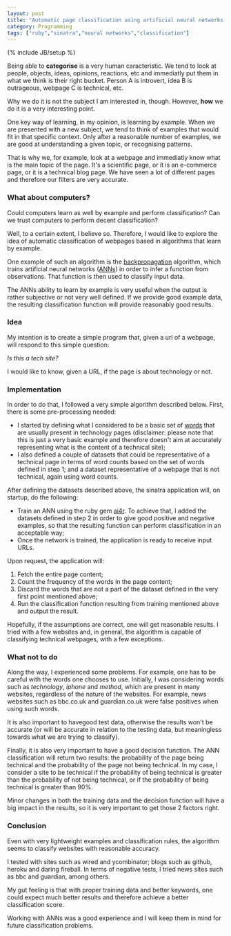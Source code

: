 ```yaml
---
layout: post
title: "Automatic page classification using artificial neural networks (classifyit.herokuapp.com)"
category: Programming
tags: ["ruby","sinatra","neural networks","classification"]
---
```

{% include JB/setup %}

Being able to **categorise** is a very human caracteristic. We tend to look at people, objects, ideas, opinions, reactions, etc and immediatly put them in what we think is their right bucket. Person A is introvert, idea B is outrageous, webpage C is technical, etc. 

Why we do it is not the subject I am interested in, though. However, **how** we do it is a very interesting point.

One key way of learning, in my opinion, is learning by example. When we are presented with a new subject, we tend to think of examples that would fit in that specific context. Only after a reasonable number of examples, we are good at understanding a given topic, or recognising patterns.

That is why we, for example, look at a webpage and immediatly know what is the main topic of the page. It's a scientific page, or it is an e-commerce page, or it is a technical blog page. We have seen a lot of different pages and therefore our filters are very accurate.

### What about computers?

Could computers learn as well by example and perform classification? Can we trust computers to perform decent classification?

Well, to a certain extent, I believe so. Therefore, I would like to explore the idea of automatic classification of webpages based in algorithms that learn by example.

One example of such an algorithm is the [backpropagation](http://en.wikipedia.org/wiki/Backpropagation) algorithm, which trains artificial neural networks ([ANNs](http://en.wikipedia.org/wiki/Artificial_neural_network)) in order to infer a function from observations. That function is then used to classify input data.

The ANNs ability to learn by example is very useful when the output is rather subjective or not very well defined. If we provide good example data, the resulting classification function will provide reasonably good results.

### Idea

My intention is to create a simple program that, given a url of a webpage, will respond to this simple question: 

*Is this a tech site?*

I would like to know, given a URL, if the page is about technology or not. 

### Implementation

In order to do that, I followed a very simple algorithm described below. First, there is some pre-processing needed:

- I started by defining what I considered to be a basic set of [words](TODO) that are usually present in technology pages (disclaimer: please note that this is just a very basic example and therefore doesn't aim at accurately representing what is the content of a technical site);
- I also defined a couple of datasets that could be representative of a technical page in terms of word counts based on the set of words defined in step 1; and a dataset representative of a webpage that is not technical, again using word counts.

After defining the datasets described above, the sinatra application will, on startup, do the following:

- Train an ANN using the ruby gem [ai4r](http://ai4r.rubyforge.org/). To achieve that, I added the datasets defined in step 2 in order to give good positive and negative examples, so that the resulting function can perform classification in an acceptable way;
- Once the network is trained, the application is ready to receive input URLs.

Upon request, the application will:

1. Fetch the entire page content;
2. Count the frequency of the words in the page content;
3. Discard the words that are not a part of the dataset defined in the very first point mentioned above;
4. Run the classification function resulting from training mentioned above and output the result.

Hopefully, if the assumptions are correct, one will get reasonable results. I tried with a few websites and, in general, the algorithm is capable of classifying technical webpages, with a few exceptions.

### What not to do

Along the way, I experienced some problems. For example, one has to be careful with the words one chooses to use. Initially, I was considering words such as *technology*, *iphone* and *method*, which are present in many websites, regardless of the nature of the websites. For example, news websites such as bbc.co.uk and guardian.co.uk were false positives when using such words. 

It is also important to havegood test data, otherwise the results won't be accurate (or will be accurate in relation to the testing data, but meaningless towards what we are trying to classify).

Finally, it is also very important to have a good decision function. The ANN classification will return two results: the probability of the page being technical and the probability of the page not being technical. In my case, I consider a site to be technical if the probability of being technical is greater than the probability of not being technical, or if the probability of being technical is greater than 90%.

Minor changes in both the training data and the decision function will have a big impact in the results, so it is very important to get those 2 factors right.

### Conclusion

Even with very lightweight examples and classification rules, the algorithm seems to classify websites with reasonable accuracy. 

I tested with sites such as wired and ycombinator; blogs such as github, heroku and daring fireball. In terms of negative tests, I tried news sites such as bbc and guardian, among others.

My gut feeling is that with proper training data and better keywords, one could expect much better results and therefore achieve a better classification score.

Working with ANNs was a good experience and I will keep them in mind for future classification problems.

